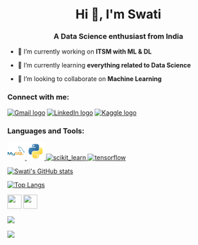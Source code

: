 <h1 align="center">Hi 👋, I'm Swati</h1>
<h3 align="center">A Data Science enthusiast from India</h3>

- 🔭 I’m currently working on **ITSM with ML & DL**

- 🌱 I’m currently learning **everything related to Data Science**

- 👯 I’m looking to collaborate on **Machine Learning**


### Connect with me:

[<img src="https://img.shields.io/badge/Gmail-282C34?logo=gmail&logoColor=D14836" alt="Gmail logo" title="Gmail" height="25" />](mailto:iamswatisachan@gmail.com)
[<img src="https://img.shields.io/badge/LinkedIn-282C34?logo=linkedin&logoColor=0077B5" alt="LinkedIn logo" title="LinkedIn" height="25" />](https://linkedin.com/in/swatisachan)
[<img src="https://img.shields.io/badge/Kaggle-282C34?logo=kaggle&logoColor=0077B5" alt="Kaggle logo" title="Kaggle" height="25" />](https://kaggle.com/Swati5140)

### Languages and Tools:
<p align="left"> <a href="https://www.mysql.com/" target="_blank"> <img src="https://raw.githubusercontent.com/devicons/devicon/master/icons/mysql/mysql-original-wordmark.svg" alt="mysql" width="40" height="40"/> </a> <a href="https://www.python.org" target="_blank"> <img src="https://raw.githubusercontent.com/devicons/devicon/master/icons/python/python-original.svg" alt="python" width="40" height="40"/> </a> <a href="https://scikit-learn.org/" target="_blank"> <img src="https://upload.wikimedia.org/wikipedia/commons/0/05/Scikit_learn_logo_small.svg" alt="scikit_learn" width="40" height="40"/> </a> <a href="https://www.tensorflow.org" target="_blank"> <img src="https://www.vectorlogo.zone/logos/tensorflow/tensorflow-icon.svg" alt="tensorflow" width="40" height="40"/> </a> </p>

[![Swati's GitHub stats](https://github-readme-stats.vercel.app/api?username=Swati5140&show_icons=true&theme=dracula)](https://github.com/Swati5140/Swati5140)

[![Top Langs](https://github-readme-stats.vercel.app/api/top-langs/?username=Swati5140&layout=compact)](https://github.com/Swati5140/Swati5140)


<img height="32" width="32" src="https://unpkg.com/simple-icons@v5/icons/pandas.svg" />
<img height="32" width="32" src="https://unpkg.com/simple-icons@v5/icons/numpy.svg" />

<a href="https://golang.org/" title="Golang"><img src="icons/golang.png" /></a>

<code><img height="30" src="https://raw.githubusercontent.com/dereknguyen269/dereknguyen269/master/images/ruby.png"></code>
